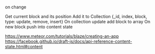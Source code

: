 on change

Get current block and its position
Add it to Collection {_id, index, block, type: update, remove, insert}
On collection update add block to array
On new block push into content state


https://www.meteor.com/tutorials/blaze/creating-an-app
https://facebook.github.io/draft-js/docs/api-reference-content-state.html#content
